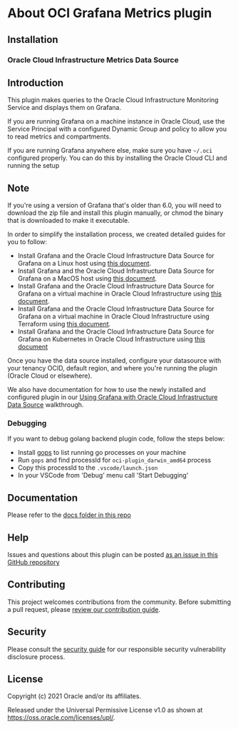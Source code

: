 # About OCI Grafana Metrics plugin  


## Installation

### Oracle Cloud Infrastructure Metrics Data Source
## Introduction

This plugin makes queries to the Oracle Cloud Infrastructure Monitoring Service and displays them on Grafana.

If you are running Grafana on a machine instance in Oracle Cloud, use the Service Principal with a configured Dynamic Group and policy to allow you to read metrics and compartments.

If you are running Grafana anywhere else, make sure you have `~/.oci` configured properly. You can do this by installing the Oracle Cloud CLI and running the setup 

## Note

If you're using a version of Grafana that's older than 6.0, you will need to download the zip file and install this plugin manually, or chmod the binary that is downloaded to make it executable.


In order to simplify the installation process, we created detailed guides for you to follow:

* Install Grafana and the Oracle Cloud Infrastructure Data Source for Grafana on a Linux host using [this document](https://github.com/oracle/oci-grafana-plugin/blob/master/docs/linux.md).
* Install Grafana and the Oracle Cloud Infrastructure Data Source for Grafana on a MacOS host using [this document](https://github.com/oracle/oci-grafana-plugin/blob/master/docs/macos.md).
* Install Grafana and the Oracle Cloud Infrastructure Data Source for Grafana on a virtual machine in Oracle Cloud Infrastructure using [this document](https://github.com/oracle/oci-grafana-plugin/blob/master/docs/linuxoci.md).
* Install Grafana and the Oracle Cloud Infrastructure Data Source for Grafana on a virtual machine in Oracle Cloud Infrastructure using Terraform using [this document](https://github.com/oracle/oci-grafana-plugin/blob/master/docs/terraform.md).
* Install Grafana and the Oracle Cloud Infrastructure Data Source for Grafana on Kubernetes in Oracle Cloud Infrastructure using [this document](https://github.com/oracle/oci-grafana-plugin/blob/master/docs/kubernetes.md)

Once you have the data source installed, configure your datasource with your tenancy OCID, default region, and where you're running the plugin (Oracle Cloud or elsewhere).

We also have documentation for how to use the newly installed and configured plugin in our [Using Grafana with Oracle Cloud Infrastructure Data Source](https://github.com/oracle/oci-grafana-plugin/blob/master/docs/using.md) walkthrough.

### Debugging

If you want to debug golang backend plugin code, follow the steps below:
* Install [gops](https://github.com/google/gops) to list running go processes on your machine
* Run `gops` and find processId for `oci-plugin_darwin_amd64` process
* Copy this processId to the `.vscode/launch.json`
* In your VSCode from 'Debug' menu call 'Start Debugging'

## Documentation

Please refer to the [docs folder in this repo](./docs)

## Help

Issues and questions about this plugin can be posted [as an issue in this GitHub repository](https://github.com/oracle/oci-grafana-plugin/issues)

## Contributing

This project welcomes contributions from the community. Before submitting a pull
request, please [review our contribution guide](./CONTRIBUTING.md).

## Security

Please consult the [security guide](./SECURITY.md) for our responsible security
vulnerability disclosure process.

## License

Copyright (c) 2021 Oracle and/or its affiliates.

Released under the Universal Permissive License v1.0 as shown at
<https://oss.oracle.com/licenses/upl/>.
